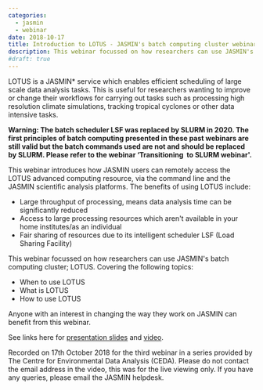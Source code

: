 ```yaml
---
categories:
  - jasmin
  - webinar
date: 2018-10-17
title: Introduction to LOTUS - JASMIN's batch computing cluster webinar
description: This webinar focussed on how researchers can use JASMIN's batch computing cluster; LOTUS
#draft: true
---
```

LOTUS is a JASMIN* service which enables efficient scheduling of large scale data analysis tasks. This is useful for researchers wanting to improve or change their workflows for carrying out tasks such as processing high resolution climate simulations, tracking tropical cyclones or other data intensive tasks.

<p><strong>Warning:&nbsp;The batch scheduler LSF was replaced by SLURM in 2020. The first principles of batch computing presented in these past webinars are still valid but the batch commands used are not and should be replaced by SLURM. Please refer to the webinar &lsquo;Transitioning&nbsp;&nbsp;to SLURM webinar'.&nbsp;</strong></p>
<p><span>This webinar introduces how JASMIN users can remotely access the LOTUS advanced computing resource, via the command line and the JASMIN scientific analysis platforms. The benefits of using LOTUS include:</span></p>
<ul>
<li><span>Large throughput of processing, means data analysis time can be significantly reduced</span></li>
<li><span>Access to large processing resources which aren't available in your home institutes/as an individual </span></li>
<li><span>Fair sharing of resources due to its intelligent scheduler LSF (Load Sharing Facility) </span></li>
</ul>
<p><span>This&nbsp;webinar focussed on how researchers can use JASMIN's batch computing cluster; LOTUS. Covering the following topics: </span></p>
<ul>
<li><span>When to use LOTUS </span></li>
<li><span>What is LOTUS </span></li>
<li><span>How to use LOTUS </span></li>
</ul>
<p><span>Anyone with an interest in changing the way they work on JASMIN can benefit from this webinar.&nbsp;</span></p>
<p><span><span>See links here for&nbsp;</span><a href="https://drive.google.com/open?id=1nABasKmwDUclNm-PoF1a-fT9xHiqqvR8">presentation slides</a><span><span>&nbsp;</span>and<span>&nbsp;</span></span><a href="https://www.youtube.com/playlist?list=PLhF74YhqhjqljkL-qQozPOMIheVEEO4Lt">video</a>.&nbsp;</span></p>
<p>Recorded on 17th October 2018 for the third webinar in a series provided by The Centre for Environmental Data Analysis (CEDA). Please do not contact the email address in the video, this was for the live viewing only. If you have any queries, please email the&nbsp;JASMIN helpdesk.</p>